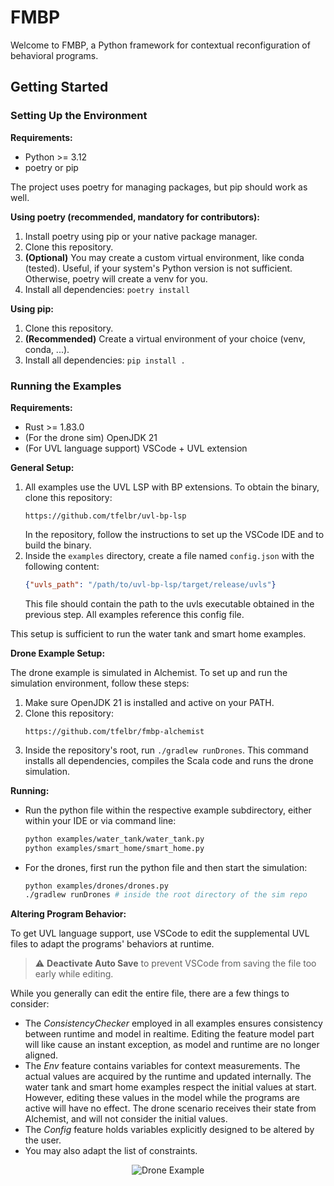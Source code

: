 # FMBP

Welcome to FMBP, a Python framework for contextual reconfiguration of behavioral programs.

## Getting Started
### Setting Up the Environment
**Requirements:**
- Python >= 3.12
- poetry or pip

The project uses poetry for managing packages, but pip should work as well.

**Using poetry (recommended, mandatory for contributors):**

1. Install poetry using pip or your native package manager.
2. Clone this repository.
3. **(Optional)** You may create a custom virtual environment, like conda (tested). Useful, if your system's Python version is not sufficient. Otherwise, poetry will create a venv for you.
4. Install all dependencies: ``poetry install``

**Using pip:**

1. Clone this repository.
2. **(Recommended)** Create a virtual environment of your choice (venv, conda, ...).
3. Install all dependencies: ``pip install .``

### Running the Examples
**Requirements:**
- Rust >= 1.83.0
- (For the drone sim) OpenJDK 21
- (For UVL language support) VSCode + UVL extension

**General Setup:**
1. All examples use the UVL LSP with BP extensions. To obtain the binary, clone this repository:
    ```
    https://github.com/tfelbr/uvl-bp-lsp
    ```
   In the repository, follow the instructions to set up the VSCode IDE and to build the binary.
2. Inside the ``examples`` directory, create a file named ``config.json`` with the following content:
   ```json
   {"uvls_path": "/path/to/uvl-bp-lsp/target/release/uvls"}
   ```
   This file should contain the path to the uvls executable obtained in the previous step. All examples reference this config file.

This setup is sufficient to run the water tank and smart home examples.

**Drone Example Setup:**

The drone example is simulated in Alchemist. To set up and run the simulation environment, follow these steps:

1. Make sure OpenJDK 21 is installed and active on your PATH.
2. Clone this repository:
   ```
   https://github.com/tfelbr/fmbp-alchemist
   ```
3. Inside the repository's root, run ``./gradlew runDrones``. This command installs all dependencies, compiles the Scala code and runs the drone simulation.

**Running:**
- Run the python file within the respective example subdirectory, either within your IDE or via command line:
   ```bash
   python examples/water_tank/water_tank.py
   python examples/smart_home/smart_home.py
   ```
- For the drones, first run the python file and then start the simulation:
   ```bash
  python examples/drones/drones.py
  ./gradlew runDrones # inside the root directory of the sim repo
   ```

**Altering Program Behavior:**

To get UVL language support, use VSCode to edit the supplemental UVL files to adapt the programs' behaviors at runtime.

> :warning: **Deactivate Auto Save** to prevent VSCode from saving the file too early while editing.

While you generally can edit the entire file, there are a few things to consider:
- The *ConsistencyChecker* employed in all examples ensures consistency between runtime and model in realtime.
Editing the feature model part will like cause an instant exception, as model and runtime are no longer aligned.
- The *Env* feature contains variables for context measurements. 
The actual values are acquired by the runtime and updated internally.
The water tank and smart home examples respect the initial values at start.
However, editing these values in the model while the programs are active will have no effect.
The drone scenario receives their state from Alchemist, and will not consider the initial values.
- The *Config* feature holds variables explicitly designed to be altered by the user.
- You may also adapt the list of constraints.

<p align="center">
  <img src="img/drones.gif" alt="Drone Example" />
</p>